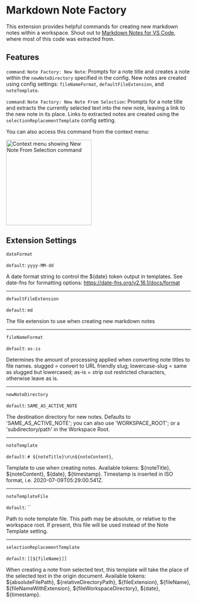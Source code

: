 # Markdown Note Factory

This extension provides helpful commands for creating new markdown notes within a workspace. Shout out to [Markdown Notes for VS Code](https://github.com/kortina/vscode-markdown-notes), where most of this code was extracted from. 


## Features

`command`: `Note Factory: New Note`: Prompts for a note title and creates a note within the `newNoteDirectory` specified in the config. New notes are created using config settings: `fileNameFormat`, `defaultFileExtension`, and `noteTemplate`.

`command`: `Note Factory: New Note From Selection`: Prompts for a note title and extracts the currently selected text into the new note, leaving a link to the new note in its place. Links to extracted notes are created using the `selectionReplacementTemplate` config setting.

You can also access this command from the context menu:

<img src="https://github.com/mgmeyers/vscode-markdown-note-factory/raw/main/assets/context-menu.png" alt="Context menu showing New Note From Selection command" width="233" />


## Extension Settings


`dateFormat`

`default`: `yyyy-MM-dd`

A date format string to control the ${date} token output in templates. See date-fns for formatting options: https://date-fns.org/v2.16.1/docs/format

---    

`defaultFileExtension`

`default`: `md`

The file extension to use when creating new markdown notes
    
---    

`fileNameFormat`

`default`: `as-is`

Determines the amount of processing applied when converting note titles to file names. slugged = convert to URL friendly slug; lowercase-slug = same as slugged but lowercased; as-is = strip out restricted characters, otherwise leave as is.

---    

`newNoteDirectory`

`default`: `SAME_AS_ACTIVE_NOTE`

The destination directory for new notes. Defaults to 'SAME_AS_ACTIVE_NOTE'; you can also use 'WORKSPACE_ROOT'; or a 'subdirectory/path' in the Workspace Root.

---    

`noteTemplate`

`default`: `# ${noteTitle}\n\n${noteContent}`,

Template to use when creating notes. Available tokens: ${noteTitle}, ${noteContent}, ${date}, ${timestamp}. Timestamp is inserted in ISO format, i.e. 2020-07-09T05:29:00.541Z.

---

`noteTemplateFile`

`default`: ``

Path to note template file. This path may be absolute, or relative to the workspace root. If present, this file will be used instead of the Note Template setting.

---

`selectionReplacementTemplate`

`default`: `[[${fileName}]]`

When creating a note from selected text, this template will take the place of the selected text in the origin document. Available tokens: ${absoluteFilePath}, ${relativeDirectoryPath}, ${fileExtension}, ${fileName}, ${fileNameWithExtension}, ${fileWorkspaceDirectory}, ${date}, ${timestamp}.
